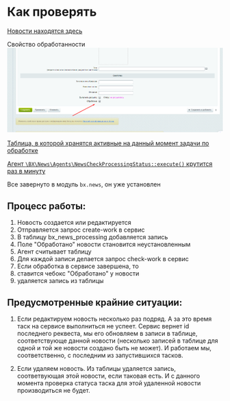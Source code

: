 Как проверять
================

[Новости находятся здесь](https://trainee6.xn----gtbdfujo3d.xn--p1ai/bitrix/admin/iblock_list_admin.php?IBLOCK_ID=1&type=news&lang=ru&find_section_section=-1)

Свойство обработанности
![img.png](img.png)

[Таблица, в которой хранятся активные на данный момент задачи по обработке](https://trainee6.xn----gtbdfujo3d.xn--p1ai/bitrix/admin/perfmon_table.php?lang=ru&table_name=bx_news_processing)

[Агент ```\BX\News\Agents\NewsCheckProcessingStatus::execute()``` крутится раз в минуту](https://trainee6.xn----gtbdfujo3d.xn--p1ai/bitrix/admin/agent_list.php?PAGEN_1=1&SIZEN_1=20&lang=ru&set_filter=Y&adm_filter_applied=0&find=bx.news&find_type=module_id) 

Все завернуто в модуль ```bx.news```, он уже установлен 
                                                  
Процесс работы: 
------------

1) Новость создается или редактируется
2) Отправляется запрос create-work в сервис
3) В таблицу bx_news_processing добавляется запись 
4) Поле "Обработано" новости становится неустановленным
5) Агент считывает таблицу
6) Для каждой записи делается запрос check-work в сервис
7) Если обработка в сервисе завершена, то 
8) ставится чебокс "Обработано" у новости
9) удаляется запись из таблицы

Предусмотренные крайние ситуации:
------------

1) Если редактируем новость несколько раз подряд. А за это время таск на сервисе выполниться не успеет. Сервис вернет id последнего реквеста, мы его обновляем в записи в таблице, соответствующе данной новости (несколько записей в таблице для одной и той же новости создано быть не может). И работаем мы, соответственно, с последним из запустившихся тасков. 

2) Если удаляем новость. Из таблицы удаляется запись, соответвующая этой новости, если таковая есть. И с данного момента проверка статуса таска для этой удаленной новости производиться не будет. 